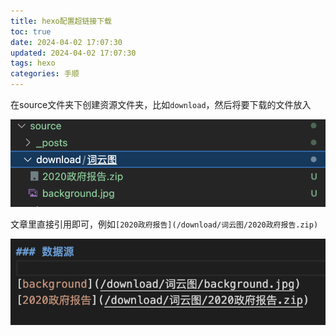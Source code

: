 ```yaml
---
title: hexo配置超链接下载
toc: true
date: 2024-04-02 17:07:30
updated: 2024-04-02 17:07:30
tags: hexo
categories: 手顺
---
```


在source文件夹下创建资源文件夹，比如`download`，然后将要下载的文件放入

![](images/hexo配置超链接下载/2024-04-02-17-09-46.png)

文章里直接引用即可，例如`[2020政府报告](/download/词云图/2020政府报告.zip)`

![](images/hexo配置超链接下载/2024-04-02-17-11-00.png)